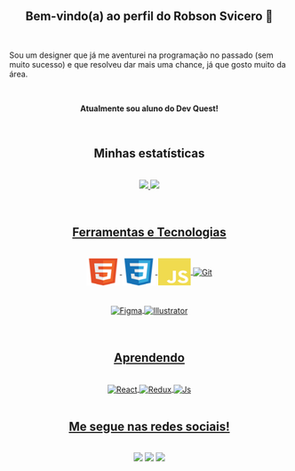 <div style="display: inline_block" align="center">

## Bem-vindo(a) ao perfil do Robson Svicero 🤙

<br>
<p align="left">
Sou um designer que já me aventurei na programação no passado (sem muito sucesso) e que resolveu dar mais uma chance, já que gosto muito da área.
</p>
<br>

**Atualmente sou aluno do Dev Quest!**

<br>

</div>

 <div style="display: inline_block" align="center">

 ## Minhas estatísticas
 <br>
   <a href="https://github.com/robsonsvicero">
   <img height="180em" src="https://github-readme-stats.vercel.app/api?username=robsonsvicero&show_icons=true&theme=holi&include_all_commits=true&count_private=true"/>
   <img height="180em" src="https://github-readme-stats.vercel.app/api/top-langs/?username=robsonsvicero&layout=compact&langs_count=6&theme=holi"/>
</div>
<br>

<div align="center" style="display: inline_block"><br>

 ## Ferramentas e Tecnologias
 <br>
  <img align="center" alt="HTML" height="50" width="60" src="https://raw.githubusercontent.com/devicons/devicon/master/icons/html5/html5-original.svg">
  <img align="center" alt="CSS" height="50" width="60" src="https://raw.githubusercontent.com/devicons/devicon/master/icons/css3/css3-original.svg">
  <img align="center" alt="Js" height="50" width="60" src="https://raw.githubusercontent.com/devicons/devicon/master/icons/javascript/javascript-plain.svg">
  <img align="center" alt="Git" src="https://cdn.jsdelivr.net/gh/devicons/devicon/icons/git/git-original.svg" width="50" height="50
  "/>
</div>
<br>
<br>

<div align="center" style="display: inline_block">
  <img align="center" alt="Figma" height="50" width="60" src="https://cdn.jsdelivr.net/gh/devicons/devicon@latest/icons/figma/figma-original.svg" />
  <img align="center" alt="Illustrator" height="50" width="60" src="https://cdn.jsdelivr.net/gh/devicons/devicon@latest/icons/illustrator/illustrator-plain.svg" />         

</div>
<br>

<div align="center" style="display: inline_block"><br>

## Aprendendo

 <br>
  <img align="center" alt="React" height="50" width="60" src="https://cdn.jsdelivr.net/gh/devicons/devicon@latest/icons/react/react-original-wordmark.svg">          
  <img align="center" alt="Redux" height="50" width="60" src="https://cdn.jsdelivr.net/gh/devicons/devicon@latest/icons/redux/redux-original.svg">
  <img align="center" alt="Js" height="50" width="60" src="https://cdn.jsdelivr.net/gh/devicons/devicon@latest/icons/typescript/typescript-original.svg">
</div>
 
<br>
 

 
<div align="center" style="display: inline_block"> 

## Me segue nas redes sociais!

<br>
  <a href="https://instagram.com/robsons.designer" target="_blank"><img src="https://img.shields.io/badge/-Instagram-%23E4405F?style=for-the-badge&logo=instagram&logoColor=white" target="_blank"></a>
  <a href = "mailto:oi@robsonsvicero.com"><img src="https://img.shields.io/badge/-Gmail-%23333?style=for-the-badge&logo=gmail&logoColor=white" target="_blank"></a>
  <a href="https://www.linkedin.com/in/robsonsvicero" target="_blank"><img src="https://img.shields.io/badge/-LinkedIn-%230077B5?style=for-the-badge&logo=linkedin&logoColor=white" target="_blank"></a>
</div>
